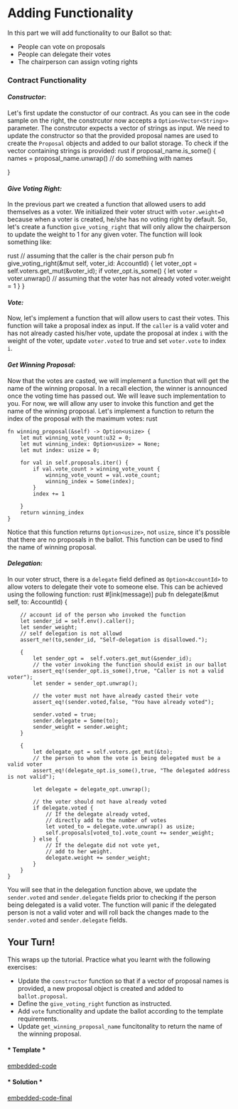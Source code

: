 Adding Functionality
===

In this part we will add functionality to our Ballot so that:
- People can vote on proposals
- People can delegate their votes
- The chairperson can assign voting rights


### Contract Functionality

#### *Constructor*:
Let's first update the constuctor of our contract. As you can see in the code sample on the right, the constrcutor now accepts a `Option<Vector<String>>` parameter. The constrcutor expects a vector of strings as input. We need to update the constructor so that the provided proposal names are used to create the `Proposal` objects and added to our ballot storage. To check if the vector containing strings is provided:
rust
if proposal_name.is_some() {
    names = proposal_name.unwrap()
    // do somethiing with names 

}
 

#### *Give Voting Right:*
In the previous part we created a function that allowed users to add themselves as a voter. We initialized their voter struct with `voter.weight=0` because when a voter is created, he/she has no voting right by default. So, let's create a function `give_voting_right` that will only allow the chairperson to update the weight to 1 for any given voter. The function will look something like:

rust
    // assuming that the caller is the chair person
    pub fn give_voting_right(&mut self, voter_id: AccountId) {
        let voter_opt = self.voters.get_mut(&voter_id);
        if voter_opt.is_some() {
            let voter = voter.unwrap()
            // assuming that the voter has not already voted
            voter.weight = 1
        }
    }



#### *Vote:*
Now, let's implement a function that will allow users to cast their votes. This function will take a proposal index as input. If the `caller` is a valid voter and has not already casted his/her vote, update the proposal at index `i` with the weight of the voter, update `voter.voted` to true and set `voter.vote` to index `i`.


#### *Get Winning Proposal:*
Now that the votes are casted, we will implement a function that will get the name of the winning proposal. In  a recall election, the winner is announced once the voting time has passed out. We will leave such implementation to you. For now, we will allow any user to invoke this function and get the name of the winning proposal. Let's implement a function to return the index of the proposal with the maximum votes:
rust

    fn winning_proposal(&self) -> Option<usize> {
        let mut winning_vote_vount:u32 = 0;
        let mut winning_index: Option<usize> = None;
        let mut index: usize = 0;

        for val in self.proposals.iter() {
            if val.vote_count > winning_vote_vount {
                winning_vote_vount = val.vote_count;
                winning_index = Some(index);
            }
            index += 1

        }
        return winning_index
    }

Notice that this function returns `Option<usize>`, not `usize`, since it's possible that there are no proposals in the ballot. This function can be used to find the name of winning proposal.

#### *Delegation:*
In our voter struct, there is a `delegate` field defined as `Option<AccountId>` to allow voters to delegate their vote to someone else. This can be achieved using the following function: 
rust 
    #[ink(message)]
    pub fn delegate(&mut self, to: AccountId)  {

        // account id of the person who invoked the function
        let sender_id = self.env().caller();
        let sender_weight;
        // self delegation is not allowd
        assert_ne!(to,sender_id, "Self-delegation is disallowed.");

        {
            let sender_opt =  self.voters.get_mut(&sender_id);
            // the voter invoking the function should exist in our ballot
            assert_eq!(sender_opt.is_some(),true, "Caller is not a valid voter");
            let sender = sender_opt.unwrap();

            // the voter must not have already casted their vote
            assert_eq!(sender.voted,false, "You have already voted");

            sender.voted = true;
            sender.delegate = Some(to);
            sender_weight = sender.weight;
        }

        {
            let delegate_opt = self.voters.get_mut(&to);
            // the person to whom the vote is being delegated must be a valid voter
            assert_eq!(delegate_opt.is_some(),true, "The delegated address is not valid");

            let delegate = delegate_opt.unwrap();

            // the voter should not have already voted
            if delegate.voted {
                // If the delegate already voted,
                // directly add to the number of votes
                let voted_to = delegate.vote.unwrap() as usize;
                self.proposals[voted_to].vote_count += sender_weight;
            } else {
                // If the delegate did not vote yet,
                // add to her weight.
                delegate.weight += sender_weight;
            }
        }
    }

You will see that in the delegation function above, we update the `sender.voted` and `sender.delegate` fields prior to checking if the person being delegated is a valid voter. The function will panic if the delegated person is not a valid voter and will roll back the changes made to the `sender.voted` and `sender.delegate` fields.


## Your Turn!
This wraps up the tutorial. Practice what you learnt with the following exercises: 
- Update the `constructor` function so that if a vector of proposal names is provided, a new proposal object is created and added to `ballot.proposal`.
- Define the `give_voting_right` function as instructed.
- Add `vote` functionality and update the ballot according to the template requirements.
- Update `get_winning_proposal_name` funcitonality to return the name of the winning proposal.


<!-- tabs:start -->

#### * Template *

[embedded-code](./assets/5.3-template.rs ':include :type=code embed-template')

#### * Solution *

[embedded-code-final](./assets/5.3-solution.rs ':include :type=code embed-final')

<!-- tabs:end -->